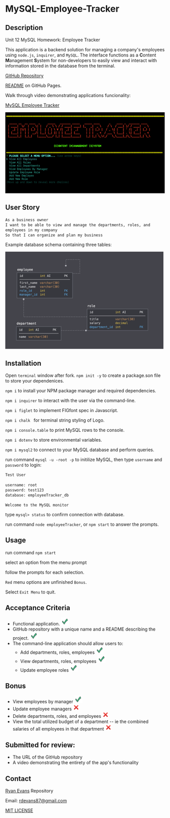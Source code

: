 # MySQL-Employee-Tracker

## Description

Unit 12 MySQL Homework: Employee Tracker

This application is a backend solution for managing a company's employees using `node.js`, `inquirer`, and `MySQL`. The interface functions as a **C**ontent **M**anagement **S**ystem for non-developers to easily view and interact with information stored in the database from the terminal. 

[GitHub Repository](https://github.com/rdevans87/MySQL-Employee-Tracker)

[README](/) on GitHub Pages.

Walk through video demonstrating applications funcionality: 

[MySQL Employee Tracker](https://youtu.be/xtH_FA7Mm0s) 

<img src="Assets/mysql-menu.png" width="600"/>

## User Story

```
As a business owner
I want to be able to view and manage the departments, roles, and employees in my company
So that I can organize and plan my business
```

Example database schema containing three tables:

<img src="Assets/schema.png" width="500px"/>

## Installation 

Open `terminal` window after fork.
`npm init -y` to create a package.son file to store your dependenices. 

`npm i` to install your NPM package manager and required dependencies.

`npm i inquirer` to interact with the user via the command-line.

`npm i figlet` to implement FIGfont spec in Javascript. 

`npm i chalk ` for terminal string styling of Logo.

`npm i console.table` to print MySQL rows to the console.

`npm i dotenv` to store environmental variables.

`npm i mysql2` to connect to your MySQL database and perform queries.

run command `mysql -u -root -p` to initilize MySQL, then type `username` and `password` to login:

```
Test User

username: root
password: test123
database: employeeTracker_db

 ```
`Welcome to the MySQL monitor` 

type `mysql> status` to confirm connection with database.

run command `node employeeTracker`, or `npm start` to answer the prompts.

## Usage

run command `npm start` 

select an option from the menu prompt 

follow the prompts for each selection.

`Red` menu options are unfinished `Bonus`.

Select `Exit Menu` to quit.


## Acceptance Criteria

* Functional application. <img src="Assets/icons8-checkmark.png"/>
* GitHub repository with a unique name and a README describing the project. <img src="Assets/icons8-checkmark.png"/>
* The command-line application should allow users to:
  * Add departments, roles, employees <img src="Assets/icons8-checkmark.png"/>
  * View departments, roles, employees <img src="Assets/icons8-checkmark.png"/>
  * Update employee roles <img src="Assets/icons8-checkmark.png"/>

## Bonus

* View employees by manager <img src="Assets/icons8-checkmark.png" />
* Update employee managers <img src="Assets/icons8-cross_mark.png" width="20px"/>
* Delete departments, roles, and employees  <img src="Assets/icons8-cross_mark.png" width="20px"/>
* View the total utilized budget of a department -- ie the combined salaries of all employees in that department  <img src="Assets/icons8-cross_mark.png" width="20px"/>

## Submitted for review:

* The URL of the GitHub repository
* A video demonstrating the entirety of the app's functionality 

## Contact 

[Ryan Evans](https://github.com/rdevans87) Repository

 Email: <a href="mailto:rdevans87@gmail.com">rdevans87@gmail.com</a>


[MIT LICENSE](LICENSE)